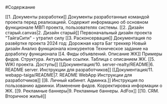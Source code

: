 #Содержание


[[1. Документы разработки]]
	Документы разработанные командой проекта перед реализацией. Содержит информацию об основном функционале МВП проекта, пользователях системы.
[[2. Дизайн старый.canvas|2. Дизайн старый]]
	Первоначальный дизайн проекта "ТайгаСити" - утратил силу
[[3. Расконсервация]]
	Документация по развёртке проекта 2024 год:
		Дорожная карта
		Баг треккер
		Новый дизайн
		Анализ функционала конкурентов
		Техническое задание на доработку функционала
[[4. Фиды объявлений. Описание ЖК]]
	Примеры фидов. Структура. Актуальные ссылки. Таблица с описанием ЖК.
[[5. WIKI проекта. Доступы]]
[[Документация/10. server-realty/README|6. README server. Инструкции для разработчиков]]
[[Документация/11. webapp-taiga/README|7. README WebApp Инструкции для разработчиков]]
[[8. Личный кабинет. Админка.]]
	Инструкция по пользованию админки. Изменение фидов. Корректировка информации о ЖК.
[[9. Рекламные баннеры|9. Рекламные баннеры. AdFox]]
[[10. CRM. Вторичное жильё]]


